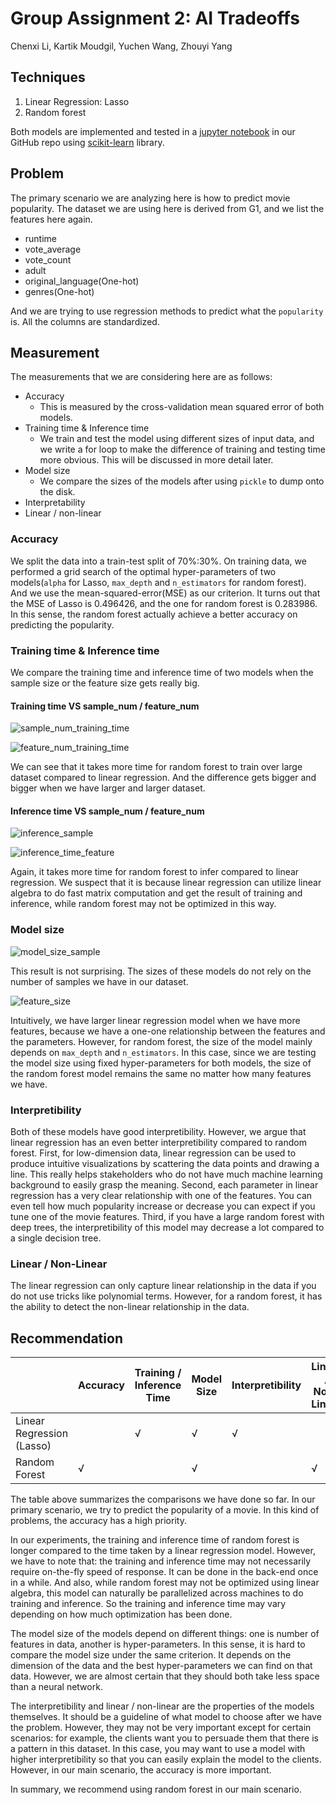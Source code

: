 # Group Assignment 2: AI Tradeoffs

Chenxi Li, Kartik Moudgil, Yuchen Wang, Zhouyi Yang

## Techniques

1. Linear Regression: Lasso
2. Random forest

Both models are implemented and tested in a [jupyter notebook](https://github.com/Zhouyiy/17645GroupProjectTeamA/blob/master/movieRecommend/model/movie-popularity/ModelComparison-Lasso_RF.ipynb) in our GitHub repo using [scikit-learn](https://scikit-learn.org/stable/) library.

## Problem

The primary scenario we are analyzing here is how to predict movie popularity. The dataset we are using here is derived from G1, and we list the features here again.

- runtime
- vote_average
- vote_count
- adult
- original_language(One-hot)
- genres(One-hot)

And we are trying to use regression methods to predict what the `popularity` is. All the columns are standardized.

## Measurement

The measurements that we are considering here are as follows:

- Accuracy
  - This is measured by the cross-validation mean squared error of both models.
- Training time & Inference time
  - We train and test the model using different sizes of input data, and we write a for loop to make the difference of training and testing time more obvious. This will be discussed in more detail later.
- Model size
  - We compare the sizes of the models after using `pickle` to dump onto the disk.
- Interpretability
- Linear / non-linear

### Accuracy

We split the data into a train-test split of 70%:30%. On training data, we performed a grid search of the optimal hyper-parameters of two models(`alpha` for Lasso, `max_depth` and `n_estimators` for random forest). And we use the mean-squared-error(MSE) as our criterion. It turns out that the MSE of Lasso is 0.496426, and the one for random forest is 0.283986. In this sense, the random forest actually achieve a better accuracy on predicting the popularity.

### Training time & Inference time

We compare the training time and inference time of two models when the sample size or the feature size gets really big.

#### Training time VS sample_num / feature_num

![sample_num_training_time](./images/sample_training.png)

![feature_num_training_time](./images/feature_training.png)

We can see that it takes more time for random forest to train over large dataset compared to linear regression. And the difference gets bigger and bigger when we have larger and larger dataset.

#### Inference time VS sample_num / feature_num

![inference_sample](./images/sample_inference.png)

![inference_time_feature](./images/feature_inference.png)

Again, it takes more time for random forest to infer compared to linear regression. We suspect that it is because linear regression can utilize linear algebra to do fast matrix computation and get the result of training and inference, while random forest may not be optimized in this way.

### Model size

![model_size_sample](./images/sample_size.png)

This result is not surprising. The sizes of these models do not rely on the number of samples we have in our dataset.

![feature_size](./images/feature_size.png)

Intuitively, we have larger linear regression model when we have more features, because we have a one-one relationship between the features and the parameters. However, for random forest, the size of the model mainly depends on `max_depth` and `n_estimators`. In this case, since we are testing the model size using fixed hyper-parameters for both models, the size of the random forest model remains the same no matter how many features we have.

### Interpretibility

Both of these models have good interpretibility. However, we argue that linear regression has an even better interpretibility compared to random forest. First, for low-dimension data, linear regression can be used to produce intuitive visualizations by scattering the data points and drawing a line. This really helps stakeholders who do not have much machine learning background to easily grasp the meaning. Second, each parameter in linear regression has a very clear relationship with one of the features. You can even tell how much popularity increase or decrease you can expect if you tune one of the movie features. Third, if you have a large random forest with deep trees, the interpretibility of this model may decrease a lot compared to a single decision tree.

### Linear / Non-Linear

The linear regression can only capture linear relationship in the data if you do not use tricks like polynomial terms. However, for a random forest, it has the ability to detect the non-linear relationship in the data.

## Recommendation

|                           | Accuracy | Training / Inference Time | Model Size | Interpretibility | Linear / Non-Linear |
| ------------------------- | -------- | ------------------------- | ---------- | ---------------- | ------------------- |
| Linear Regression (Lasso) |          | √                         | √          | √                |                     |
| Random Forest             | √        |                           | √          |                  | √                   |

The table above summarizes the comparisons we have done so far. In our primary scenario, we try to predict the popularity of a movie. In this kind of problems, the accuracy has a high priority. 

In our experiments, the training and inference time of random forest is longer compared to the time taken by a linear regression model. However, we have to note that: the training and inference time may not necessarily require on-the-fly speed of response. It can be done in the back-end once in a while. And also, while random forest may not be optimized using linear algebra, this model can naturally be parallelized across machines to do training and inference. So the training and inference time may vary depending on how much optimization has been done. 

The model size of the models depend on different things: one is number of features in data, another is hyper-parameters. In this sense, it is hard to compare the model size under the same criterion. It depends on the dimension of the data and the best hyper-parameters we can find on that data. However, we are almost certain that they should both take less space than a neural network.

The interpretibility and linear / non-linear are the properties of the models themselves. It should be a guideline of what model to choose after we have the problem. However, they may not be very important except for certain scenarios: for example, the clients want you to persuade them that there is a pattern in this dataset. In this case, you may want to use a model with higher interpretibility so that you can easily explain the model to the clients. However, in our main scenario, the accuracy is more important. 

In summary, we recommend using random forest in our main scenario.